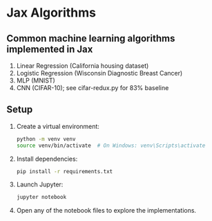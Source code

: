 # Jax Algorithms
## Common machine learning algorithms implemented in Jax

1. Linear Regression (California housing dataset)
2. Logistic Regression (Wisconsin Diagnostic Breast Cancer)
3. MLP (MNIST)
4. CNN (CIFAR-10); see cifar-redux.py for 83% baseline

## Setup

1. Create a virtual environment:
   ```bash
   python -m venv venv
   source venv/bin/activate  # On Windows: venv\Scripts\activate
   ```

2. Install dependencies:
   ```bash
   pip install -r requirements.txt
   ```

3. Launch Jupyter:
   ```bash
   jupyter notebook
   ```

4. Open any of the notebook files to explore the implementations.